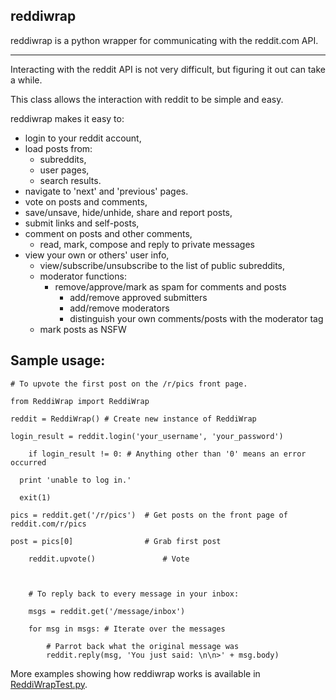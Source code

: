 reddiwrap
---------

reddiwrap is a python wrapper for communicating with the reddit.com API.

----

Interacting with the reddit API is not very difficult, but figuring it out can take a while.

This class allows the interaction with reddit to be simple and easy.

reddiwrap makes it easy to:

  * login to your reddit account,
  * load posts from:
    * subreddits,
    * user pages,
    * search results.
  * navigate to 'next' and 'previous' pages.
  * vote on posts and comments,
  * save/unsave, hide/unhide, share and report posts,
  * submit links and self-posts,
  * comment on posts and other comments,
	* read, mark, compose and reply to private messages
  * view your own or others' user info,
	* view/subscribe/unsubscribe to the list of public subreddits,
	* moderator functions:
	  * remove/approve/mark as spam for comments and posts
		* add/remove approved submitters
		* add/remove moderators
		* distinguish your own comments/posts with the moderator tag
	* mark posts as NSFW
  

Sample usage:
-------------

    # To upvote the first post on the /r/pics front page.
    
    from ReddiWrap import ReddiWrap
    
    reddit = ReddiWrap() # Create new instance of ReddiWrap
    
    login_result = reddit.login('your_username', 'your_password')
		
		if login_result != 0: # Anything other than '0' means an error occurred
			
      print 'unable to log in.'
			
      exit(1)
    
    pics = reddit.get('/r/pics')  # Get posts on the front page of reddit.com/r/pics
		
    post = pics[0]                # Grab first post
		
		reddit.upvote()               # Vote
		
		
		
		# To reply back to every message in your inbox:

		msgs = reddit.get('/message/inbox')

		for msg in msgs: # Iterate over the messages
			
			# Parrot back what the original message was
			reddit.reply(msg, 'You just said: \n\n>' + msg.body)


More examples showing how reddiwrap works is available in [ReddiWrapTest.py](https://github.com/derv82/reddiwrap/blob/master/ReddiWrapTest.py).

